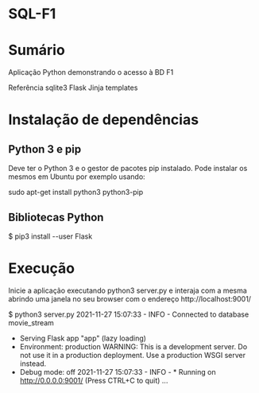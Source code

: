 # SQL-F1
# Sumário

Aplicação Python demonstrando o acesso à BD F1

Referência
sqlite3
Flask
Jinja templates

# Instalação de dependências
## Python 3 e pip

Deve ter o Python 3 e o gestor de pacotes pip instalado. Pode instalar os mesmos em Ubuntu por exemplo usando:

sudo apt-get install python3 python3-pip

## Bibliotecas Python
$ pip3 install --user Flask

# Execução
Inicie a aplicação executando python3 server.py e interaja com a mesma abrindo uma janela no seu browser com o endereço http://localhost:9001/

$ python3 server.py
2021-11-27 15:07:33 - INFO - Connected to database movie_stream
 * Serving Flask app "app" (lazy loading)
 * Environment: production
   WARNING: This is a development server. Do not use it in a production deployment.
   Use a production WSGI server instead.
 * Debug mode: off
2021-11-27 15:07:33 - INFO -  * Running on http://0.0.0.0:9001/ (Press CTRL+C to quit)
...
